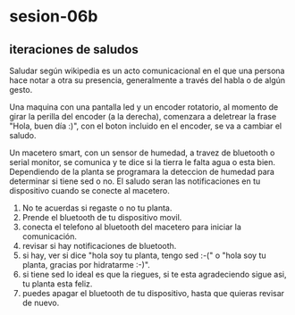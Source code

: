 # sesion-06b

## iteraciones de saludos

Saludar según wikipedia es un acto comunicacional en el que una persona hace notar a otra su presencia, generalmente a través del habla o de algún gesto.

Una maquina con una pantalla led y un encoder rotatorio, al momento de girar la perilla del encoder (a la derecha), comenzara a deletrear la frase "Hola, buen día :)", con el boton incluido en el encoder, se va a cambiar el saludo. 

Un macetero smart, con un sensor de humedad, a travez de bluetooth o serial monitor, se comunica y te dice si la tierra le falta agua o esta bien.
Dependiendo de la planta se programara la deteccion de humedad para determinar si tiene sed o no.
El saludo seran las notificaciones en tu dispositivo cuando se conecte al macetero.

1. No te acuerdas si regaste o no tu planta.
2. Prende el bluetooth de tu dispositivo movil.
3. conecta el telefono al bluetooth del macetero para iniciar la comunicación.
4. revisar si hay notificaciones de bluetooth.
5. si hay, ver si dice "hola soy tu planta, tengo sed :-(" o "hola soy tu planta, gracias por hidratarme :-)".
6. si tiene sed lo ideal es que la riegues, si te esta agradeciendo sigue asi, tu planta esta feliz.
4. puedes apagar el bluetooth de tu dispositivo, hasta que quieras revisar de nuevo.
